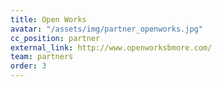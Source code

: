 ```yaml
---
title: Open Works
avatar: "/assets/img/partner_openworks.jpg"
cc_position: partner
external_link: http://www.openworksbmore.com/
team: partners
order: 3
---
```


